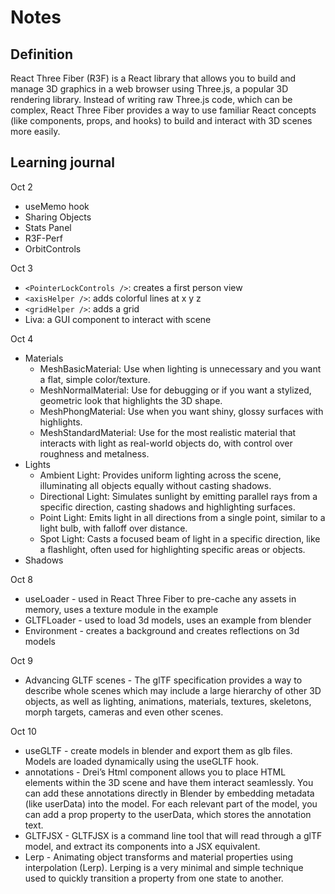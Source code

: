 # Notes

## Definition

React Three Fiber (R3F) is a React library that allows you to build and manage 3D graphics in a web browser using Three.js, a popular 3D rendering library. Instead of writing raw Three.js code, which can be complex, React Three Fiber provides a way to use familiar React concepts (like components, props, and hooks) to build and interact with 3D scenes more easily.

## Learning journal

Oct 2
- useMemo hook
- Sharing Objects
- Stats Panel
- R3F-Perf
- OrbitControls

Oct 3
- `<PointerLockControls />`: creates a first person view
- `<axisHelper />`: adds colorful lines at x y z
- `<gridHelper />`: adds a grid
- Liva: a GUI component to interact with scene 

Oct 4
- Materials
  - MeshBasicMaterial: Use when lighting is unnecessary and you want a flat, simple color/texture.
  - MeshNormalMaterial: Use for debugging or if you want a stylized, geometric look that highlights the 3D shape.
  - MeshPhongMaterial: Use when you want shiny, glossy surfaces with highlights.
  - MeshStandardMaterial: Use for the most realistic material that interacts with light as real-world objects do, with control over roughness and metalness.
- Lights
  - Ambient Light: Provides uniform lighting across the scene, illuminating all objects equally without casting shadows.
  - Directional Light: Simulates sunlight by emitting parallel rays from a specific direction, casting shadows and highlighting surfaces.
  - Point Light: Emits light in all directions from a single point, similar to a light bulb, with falloff over distance.
  - Spot Light: Casts a focused beam of light in a specific direction, like a flashlight, often used for highlighting specific areas or objects.
- Shadows

Oct 8
- useLoader -  used in React Three Fiber to pre-cache any assets in memory, uses a texture module in the example
- GLTFLoader - used to load 3d models, uses an example from blender
- Environment - creates a background and creates reflections on 3d models

Oct 9
- Advancing GLTF scenes - The glTF specification provides a way to describe whole scenes which may include a large hierarchy of other 3D objects, as well as lighting, animations, materials, textures, skeletons, morph targets, cameras and even other scenes.

Oct 10
- useGLTF - create models in blender and export them as glb files. Models are loaded dynamically using the useGLTF hook.
- annotations - Drei’s Html component allows you to place HTML elements within the 3D scene and have them interact seamlessly. You can add these annotations directly in Blender by embedding metadata (like userData) into the model. For each relevant part of the model, you can add a prop property to the userData, which stores the annotation text.
- GLTFJSX - GLTFJSX is a command line tool that will read through a glTF model, and extract its components into a JSX equivalent.
- Lerp - Animating object transforms and material properties using interpolation (Lerp). Lerping is a very minimal and simple technique used to quickly transition a property from one state to another.

